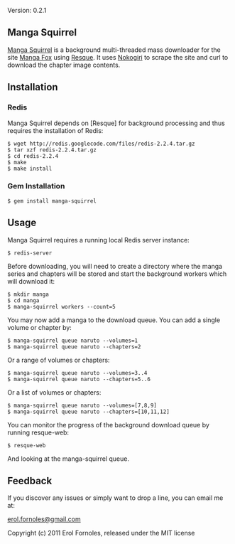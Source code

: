 Version: 0.2.1

Manga Squirrel
----------------

[Manga Squirrel](http://github.com/Erol/manga-squirrel) is a background multi-threaded mass downloader for the site [Manga Fox](http://www.mangafox.com) using [Resque](http://github.com/defunkt/resque). It uses [Nokogiri](http://nokogiri.org) to scrape the site and curl to download the chapter image contents.

Installation
------------

### Redis

Manga Squirrel depends on [Resque] for background processing and thus requires the installation of Redis:

    $ wget http://redis.googlecode.com/files/redis-2.2.4.tar.gz
    $ tar xzf redis-2.2.4.tar.gz
    $ cd redis-2.2.4
    $ make
    $ make install

### Gem Installation

    $ gem install manga-squirrel

Usage
-----

Manga Squirrel requires a running local Redis server instance:

    $ redis-server

Before downloading, you will need to create a directory where the manga series and chapters will be stored and start the background workers which will download it:

    $ mkdir manga
    $ cd manga
    $ manga-squirrel workers --count=5
    
You may now add a manga to the download queue. You can add a single volume or chapter by:

    $ manga-squirrel queue naruto --volumes=1
    $ manga-squirrel queue naruto --chapters=2
    
Or a range of volumes or chapters:

    $ manga-squirrel queue naruto --volumes=3..4
    $ manga-squirrel queue naruto --chapters=5..6
    
Or a list of volumes or chapters:

    $ manga-squirrel queue naruto --volumes=[7,8,9]
    $ manga-squirrel queue naruto --chapters=[10,11,12]

You can monitor the progress of the background download queue by running resque-web:

    $ resque-web
    
And looking at the manga-squirrel queue.

Feedback
--------

If you discover any issues or simply want to drop a line, you can email me at:

erol.fornoles@gmail.com 

Copyright (c) 2011 Erol Fornoles, released under the MIT license
